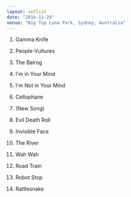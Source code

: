 ```yaml
---
layout: setlist
date: "2016-11-29"
venue: "Big Top Luna Park, Sydney, Australia"
---
```


 1. Gamma Knife

 2. People-Vultures

 3. The Balrog

 4. I'm in Your Mind

 5. I'm Not in Your Mind

 6. Cellophane

 7. (New Song)

 8. Evil Death Roll

 9. Invisible Face

10. The River

11. Wah Wah

12. Road Train

13. Robot Stop

14. Rattlesnake


